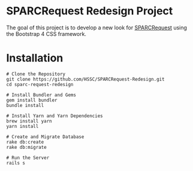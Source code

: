# SPARCRequest Redesign Project

The goal of this project is to develop a new look for [SPARCRequest](https://sparc.musc.edu) using the Bootstrap 4 CSS framework.

# Installation

```
# Clone the Repository
git clone https://github.com/HSSC/SPARCRequest-Redesign.git
cd sparc-request-redesign

# Install Bundler and Gems
gem install bundler
bundle install

# Install Yarn and Yarn Dependencies
brew install yarn
yarn install

# Create and Migrate Database
rake db:create
rake db:migrate

# Run the Server
rails s
```
